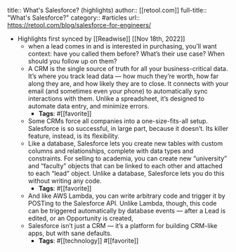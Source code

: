 title:: What's Salesforce? (highlights)
author:: [[retool.com]]
full-title:: "What's Salesforce?"
category:: #articles
url:: https://retool.com/blog/salesforce-for-engineers/

- Highlights first synced by [[Readwise]] [[Nov 18th, 2022]]
	- when a lead comes in and is interested in purchasing, you’ll want context: have you called them before? What’s their use case? When should you follow up on them?
	- A CRM is the single source of truth for all your business-critical data. It’s where you track lead data — how much they’re worth, how far along they are, and how likely they are to close. It connects with your email (and sometimes even your phone) to automatically sync interactions with them. Unlike a spreadsheet, it’s designed to automate data entry, and minimize errors.
		- **Tags**: #[[favorite]]
	- Some CRMs force all companies into a one-size-fits-all setup. Salesforce is so successful, in large part, because it doesn’t. Its killer feature, instead, is its flexibility.
	- Like a database, Salesforce lets you create new tables with custom columns and relationships, complete with data types and constraints. For selling to academia, you can create new “university” and “faculty” objects that can be linked to each other and attached to each “lead” object. Unlike a database, Salesforce lets you do this without writing any code.
		- **Tags**: #[[favorite]]
	- And like AWS Lambda, you can write arbitrary code and trigger it by POSTing to the Salesforce API. Unlike Lambda, though, this code can be triggered automatically by database events — after a Lead is edited, or an Opportunity is created,
	- Salesforce isn’t just a CRM — it’s a platform for building CRM-like apps, but with sane defaults.
		- **Tags**: #[[technology]] #[[favorite]]